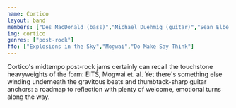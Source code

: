 ```yaml
---
name: Cortico
layout: band
members: ["Des MacDonald (bass)","Michael Duehmig (guitar)","Sean Elbe (piano)","Michael McDiarmid (drums)"]
img: cortico
genres: ["post-rock"]
ffo: ["Explosions in the Sky","Mogwai","Do Make Say Think"]
---
```


Cortico's midtempo post-rock jams certainly can recall the touchstone heavyweights of the form: EITS, Mogwai et. al. Yet there's something else winding underneath the gravitous beats and thumbtack-sharp guitar anchors: a roadmap to reflection with plenty of welcome, emotional turns along the way.